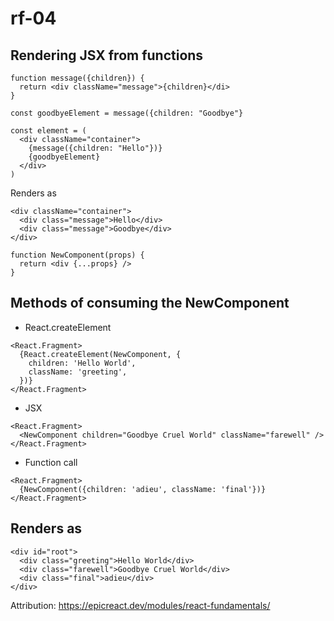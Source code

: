 # rf-04

## Rendering JSX from functions

```
function message({children}) {
  return <div className="message">{children}</di>
}

const goodbyeElement = message({children: "Goodbye"}

const element = (
  <div className="container">
    {message({children: "Hello"})}
    {goodbyeElement}
  </div>
)
```
Renders as
```
<div className="container">
  <div class="message">Hello</div>
  <div class="message">Goodbye</div>
</div>
```



```
function NewComponent(props) {
  return <div {...props} />
}
```

## Methods of consuming the NewComponent

- React.createElement

```
<React.Fragment>
  {React.createElement(NewComponent, {
    children: 'Hello World',
    className: 'greeting',
  })}
</React.Fragment>
```

- JSX

```
<React.Fragment>
  <NewComponent children="Goodbye Cruel World" className="farewell" />
</React.Fragment>
```

- Function call

```
<React.Fragment>
  {NewComponent({children: 'adieu', className: 'final'})}
</React.Fragment>
```

## Renders as
```
<div id="root">
  <div class="greeting">Hello World</div>
  <div class="farewell">Goodbye Cruel World</div>
  <div class="final">adieu</div>
</div>
```

Attribution: https://epicreact.dev/modules/react-fundamentals/
